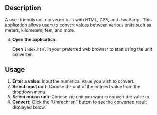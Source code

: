 
## Description

A user-friendly unit converter built with HTML, CSS, and JavaScript. This application allows users to convert values between various units such as meters, kilometers, feet, and more.


3. **Open the application:**

   Open `index.html` in your preferred web browser to start using the unit converter.

## Usage

1. **Enter a value:** Input the numerical value you wish to convert.
2. **Select input unit:** Choose the unit of the entered value from the dropdown menu.
3. **Select output unit:** Choose the unit you want to convert the value to.
4. **Convert:** Click the "Umrechnen" button to see the converted result displayed below.
